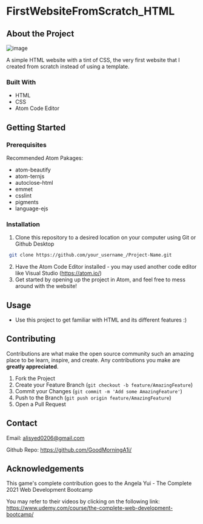 # FirstWebsiteFromScratch_HTML

## About the Project

![image](https://user-images.githubusercontent.com/52847195/113431638-099dec00-93aa-11eb-8bb3-f9500fc89d69.png)

A simple HTML website with a tint of CSS, the very first website that I created from scratch instead of using a template.

### Built With

- HTML
- CSS
- Atom Code Editor

## Getting Started

### Prerequisites

Recommended Atom Pakages:
- atom-beautify
- atom-ternjs
- autoclose-html
- emmet
- csslint
- pigments
- language-ejs

### Installation

1. Clone this repository to a desired location on your computer using Git or Github Desktop
  ```sh
   git clone https://github.com/your_username_/Project-Name.git
   ``` 
 2. Have the Atom Code Editor installed - you may used another code editor like Visual Studio (https://atom.io/)
 3. Get started by opening up the project in Atom, and feel free to mess around with the website!

## Usage

- Use this project to get familiar with HTML and its different features :)

## Contributing

Contributions are what make the open source community such an amazing place to be learn, inspire, and create. Any contributions you make are **greatly appreciated**.

1. Fork the Project
2. Create your Feature Branch (`git checkout -b feature/AmazingFeature`)
3. Commit your Changes (`git commit -m 'Add some AmazingFeature'`)
4. Push to the Branch (`git push origin feature/AmazingFeature`)
5. Open a Pull Request

## Contact

Email: alisyed0206@gmail.com

Github Repo: https://github.com/GoodMorningA1i/

## Acknowledgements

This game's complete contribution goes to the Angela Yui - The Complete 2021 Web Development Bootcamp

You may refer to their videos by clicking on the following link: https://www.udemy.com/course/the-complete-web-development-bootcamp/
